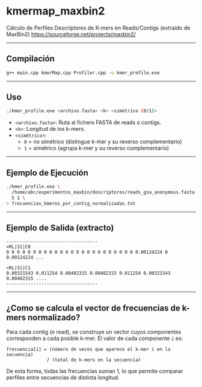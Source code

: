 # kmermap_maxbin2

Cálculo de Perfiles Descriptores de K-mers en Reads/Contigs (extraído de MaxBin2) https://sourceforge.net/projects/maxbin2/

---

## Compilación

```bash
g++ main.cpp kmerMap.cpp Profiler.cpp -o kmer_profile.exe
```

---

## Uso

```bash
./kmer_profile.exe <archivo.fasta> <k> <simétrico (0/1)>
```

- `<archivo.fasta>`: Ruta al fichero FASTA de reads o contigs.  
- `<k>`: Longitud de los k-mers.  
- `<simétrico>`:  
  - `0` = no simétrico (distingue k-mer y su reverso complementario)  
  - `1` = simétrico (agrupa k-mer y su reverso complementario)  

---

## Ejemplo de Ejecución

```bash
./kmer_profile.exe \
  /home/abc/experimentos_maxbin/descriptores/reads_gsa_anonymous.fasta \
  5 1 \
> frecuencias_kmeros_por_contig_normalizadas.txt
```

---

## Ejemplo de Salida (extracto)

```
----------------------------------
>RL|S1|C0
0 0 0 0 0 0 0 0 0 0 0 0 0 0 0 0 0 0 0 0 0 0 0 0 0.00124224 0 0.00124224 ...

>RL|S1|C1
0.00321543 0.011254 0.00482315 0.00482315 0.011254 0.00321543 0.00482315 ....
----------------------------------
```

---

## ¿Como se calcula el vector de frecuencias de k-mers normalizado?

Para cada contig (o read), se construye un vector cuyos componentes corresponden a cada posible k-mer. El valor de cada componente `i` es:

```
frecuencia[i] = (número de veces que aparece el k-mer i en la secuencia)
               / (total de k-mers en la secuencia)
```

De esta forma, todas las frecuencias suman 1, lo que permite comparar perfiles entre secuencias de distinta longitud.  
